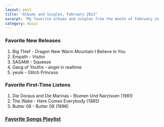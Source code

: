 ```yaml
---
layout: post
title: "Albums and Singles, February 2022"
excerpt: "My favorite albums and singles from the month of February in the 2022nd year. "
category: music
---
```


### Favorite New Releases
1. Big Thief - Dragon New Warm Mountain I Believe in You
1. Empath	- Visitor
1. SASAMI - Squeeze
1. Gang of Youths - angel in realtime
1. yeule - Glitch Princess

### Favorite First-Time Listens
1. Die Doraus and Die Marinas - Blumen Und Narzissen (1981)
1. The Wake - Here Comes Everybody (1985)
1. Butter 08 - Butter 08 (1996)

### <a href="https://open.spotify.com/playlist/3kN2UScdbWeETBtdnnwMDK" target="_blank" rel="noopener">Favorite Songs Playlist</a>

